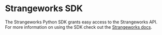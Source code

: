# Strangeworks SDK

The Strangeworks Python SDK grants easy access to the Strangeworks API. For more information on using the SDK check out the [Strangeworks docs](https://docs.strangeworks.com/strangeworks-python).
